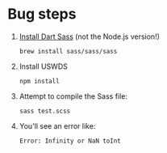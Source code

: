 # Bug steps

1. [Install Dart Sass](https://sass-lang.com/install) (not the Node.js version!)
   ```
   brew install sass/sass/sass
   ```
1. Install USWDS
   ```
   npm install
   ```
1. Attempt to compile the Sass file:
   ```
   sass test.scss
   ```
1. You'll see an error like:
   ```sh
   Error: Infinity or NaN toInt
   ```
